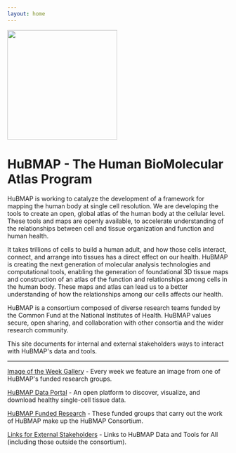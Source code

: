 ```yaml
---
layout: home
---
```


<img src="https://docs.hubmapconsortium.org/images/HuBMAP_with_text.jpg" height="250">

# HuBMAP - The Human BioMolecular Atlas Program 

HuBMAP is working to catalyze the development of a framework for mapping the human body at single cell resolution. 
We are developing the tools to create an open, global atlas of the human body at the cellular level. These tools and maps are openly available, to accelerate understanding of the relationships between cell and tissue organization and function and human health.

It takes trillions of cells to build a human adult, and how those cells interact, connect, and arrange into tissues has a direct effect on our health. HuBMAP is creating the next generation of molecular analysis technologies and computational tools, enabling the generation of foundational 3D tissue maps and construction of an atlas of the function and relationships among cells in the human body. These maps and atlas can lead us to a better understanding of how the relationships among our cells affects our health.

HuBMAP is a consortium composed of diverse research teams funded by the Common Fund at the National Institutes of Health. HuBMAP values secure, open sharing, and collaboration with other consortia and the wider research community.

This site documents for internal and external stakeholders ways to interact with HuBMAP's data and tools.

<hr />

[Image of the Week Gallery](https://hubmapconsortium.org/image-of-the-week/) - Every week we feature an image from one of HuBMAP's funded research groups.

[HuBMAP Data Portal](https://portal.hubmapconsortium.org/) - An open platform to discover, visualize, and download healthy single-cell tissue data.

[HuBMAP Funded Research](https://hubmapconsortium.org/group-pages-index/) - These funded groups that carry out the work of HuBMAP make up the HuBMAP Consortium.

[Links for External Stakeholders](https://docs.hubmapconsortium.org/doc-sitemap-external) - Links to HuBMAP Data and Tools for All (including those outside the consortium).
